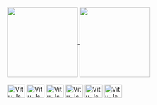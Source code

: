 <a href="https://github.com/VituRamos/github-readme-stats">
  <img height=160 align="center" src="https://github-readme-stats.vercel.app/api?username=VituRamos&show_icons=true&theme=tokyonight" />
</a>
<a href="https://github.com/VituRamos/convoychat">
  <img height=160 align="center" src="https://github-readme-stats.vercel.app/api/top-langs?username=VituRamos&layout=compact&langs_count=8&card_width=320&show_icons=true&theme=tokyonight" />
</a>

<div style="display: inline-block"><br>
  <img align="center" alt="Vitu-Js" height="30" width="40" src="https://cdn.jsdelivr.net/gh/devicons/devicon@latest/icons/javascript/javascript-original.svg"/>
  <img align="center" alt="Vitu-Js" height="30" width="40" src="https://cdn.jsdelivr.net/gh/devicons/devicon@latest/icons/typescript/typescript-original.svg" />
  <img align="center" alt="Vitu-Js" height="30" width="40" src="https://cdn.jsdelivr.net/gh/devicons/devicon@latest/icons/react/react-original.svg" />
  <img align="center" alt="Vitu-Js" height="30" width="40" src="https://cdn.jsdelivr.net/gh/devicons/devicon@latest/icons/html5/html5-original.svg" />
  <img align="center" alt="Vitu-Js" height="30" width="40" src="https://cdn.jsdelivr.net/gh/devicons/devicon@latest/icons/css3/css3-original.svg" />
  <img align="center" alt="Vitu-Js" height="30" width="40" src="https://cdn.jsdelivr.net/gh/devicons/devicon@latest/icons/python/python-original.svg" />
</div>
